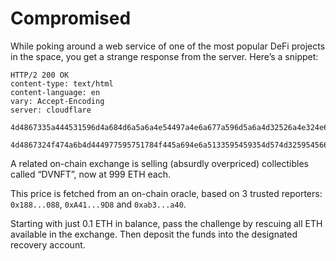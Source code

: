 # Compromised

While poking around a web service of one of the most popular DeFi projects in the space, you get a strange response from the server. Here’s a snippet:

```
HTTP/2 200 OK
content-type: text/html
content-language: en
vary: Accept-Encoding
server: cloudflare

4d4867335a444531596d4a684d6a5a6a4e54497a4e6a677a596d5a6a4d32526a4e324e6b597a566b4d574934595449334e4451304e4463314f54646a5a6a526b595445334d44566a5a6a5a6a4f546b7a4d44597a4e7a5130

4d4867324f474a6b4d444977595751784f445a694e6a5133595459354d574d325954566a4d474d784e5449355a6a49785a574e6b4d446c6b59324d304e5449304d5451774d6d466a4e6a426959544d334e324d304d545535
```

A related on-chain exchange is selling (absurdly overpriced) collectibles called “DVNFT”, now at 999 ETH each.

This price is fetched from an on-chain oracle, based on 3 trusted reporters: `0x188...088`, `0xA41...9D8` and `0xab3...a40`.

Starting with just 0.1 ETH in balance, pass the challenge by rescuing all ETH available in the exchange. Then deposit the funds into the designated recovery account.
